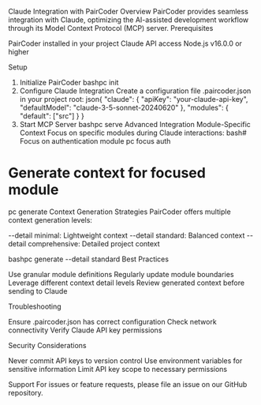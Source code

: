 Claude Integration with PairCoder
Overview
PairCoder provides seamless integration with Claude, optimizing the AI-assisted development workflow through its Model Context Protocol (MCP) server.
Prerequisites

PairCoder installed in your project
Claude API access
Node.js v16.0.0 or higher

Setup
1. Initialize PairCoder
bashpc init
2. Configure Claude Integration
Create a configuration file .paircoder.json in your project root:
json{
  "claude": {
    "apiKey": "your-claude-api-key",
    "defaultModel": "claude-3-5-sonnet-20240620"
  },
  "modules": {
    "default": ["src"]
  }
}
3. Start MCP Server
bashpc serve
Advanced Integration
Module-Specific Context
Focus on specific modules during Claude interactions:
bash# Focus on authentication module
pc focus auth

# Generate context for focused module
pc generate
Context Generation Strategies
PairCoder offers multiple context generation levels:

--detail minimal: Lightweight context
--detail standard: Balanced context
--detail comprehensive: Detailed project context

bashpc generate --detail standard
Best Practices

Use granular module definitions
Regularly update module boundaries
Leverage different context detail levels
Review generated context before sending to Claude

Troubleshooting

Ensure .paircoder.json has correct configuration
Check network connectivity
Verify Claude API key permissions

Security Considerations

Never commit API keys to version control
Use environment variables for sensitive information
Limit API key scope to necessary permissions

Support
For issues or feature requests, please file an issue on our GitHub repository.